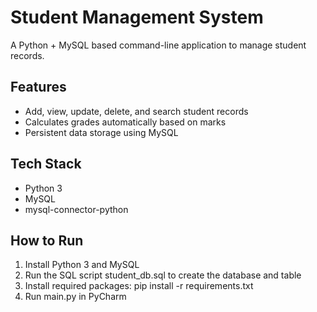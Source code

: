# Student Management System

A Python + MySQL based command-line application to manage student records.

## Features
- Add, view, update, delete, and search student records
- Calculates grades automatically based on marks
- Persistent data storage using MySQL

## Tech Stack
- Python 3
- MySQL
- mysql-connector-python

## How to Run
1. Install Python 3 and MySQL
2. Run the SQL script student_db.sql to create the database and table
3. Install required packages: pip install -r requirements.txt
4. Run main.py in PyCharm